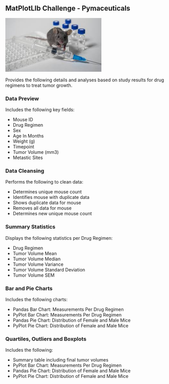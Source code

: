 ## MatPlotLIb Challenge - Pymaceuticals

![LabMouse](images/labmouse.jfif)

Provides the following details and analyses based on study results for drug regimens to treat tumor growth.

### Data Preview
Includes the following key fields:
* Mouse ID
* Drug Regimen
* Sex
* Age In Months
* Weight (g)
* Timepoint
* Tumor Volume (mm3)
* Metastic Sites

### Data Cleansing
Performs the following to clean data:
* Determines unique mouse count
* Identifies mouse with duplicate data
* Shows duplicate data for mouse 
* Removes all data for mouse 
* Determines new unique mouse count

### Summary Statistics
Displays the following statistics per Drug Regimen:
* Drug Regimen
* Tumor Volume Mean
* Tumor Volume Median
* Tumor Volume Variance
* Tumor Volume Standard Deviation
* Tumor Volume SEM

### Bar and Pie Charts
Includes the following charts:
* Pandas Bar Chart: Measurements Per Drug Regimen
* PyPlot Bar Chart: Measurements Per Drug Regimen
* Pandas Pie Chart: Distribution of Female and Male Mice
* PyPlot Pie Chart: Distribution of Female and Male Mice
 
### Quartiles, Outliers and Boxplots
Includes the following:
* Summary table including final tumor volumes 
* PyPlot Bar Chart: Measurements Per Drug Regimen
* Pandas Pie Chart: Distribution of Female and Male Mice
* PyPlot Pie Chart: Distribution of Female and Male Mice
 